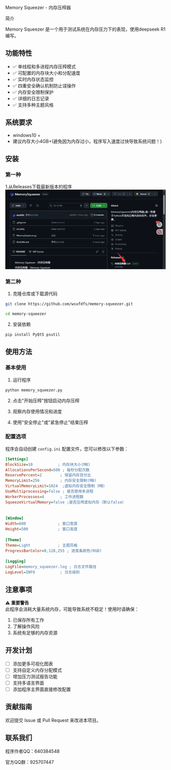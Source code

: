 Memory Squeezer - 内存压榨器

 简介

Memory Squeezer 是一个用于测试系统在内存压力下的表现，使用deepseek R1编写。

## 功能特性

- ✅ 单线程和多进程内存压榨模式
- ✅ 可配置的内存块大小和分配速度
- ✅ 实时内存状态监控
- ✅ 四重安全确认机制防止误操作
- ✅ 内存安全限制保护
- ✅ 详细的日志记录
- ✅ 支持多种主题风格

## 系统要求

- windows10 +
- 建议内存大小4GB+(避免因为内存过小，程序写入速度过快导致系统问题！)

## 安装

### 第一种
1.从Releases下载最新版本的程序
![替代文字](9b5f71d8-b98f-413a-8157-ab6cadb9ec49.png)
### 第二种
1. 克隆仓库或下载源代码
```bash
git clone https://github.com/wsufdfs/memory-squeezer.git
```

```bash
cd memory-squeezer
```
2. 安装依赖
```bash
pip install PyQt5 psutil
```

## 使用方法

### 基本使用

1. 运行程序
```bash
python memory_squeezer.py
```

2. 点击"开始压榨"按钮启动内存压榨

3. 观察内存使用情况和进度

4. 使用"安全停止"或"紧急停止"结束压榨

### 配置选项

程序会自动创建 `config.ini` 配置文件，您可以修改以下参数：

```ini
[Settings]
BlockSize=10           ; 内存块大小(MB)
AllocationsPerSecond=500 ; 每秒分配次数
ReservePercent=2        ; 保留内存百分比
MemoryLimit=256         ; 内存安全限制(MB)
VirtualMemoryLimit=1024  ;虚拟内存安全限制（MB）
UseMultiprocessing=false ; 是否使用多进程
WorkerProcesses=4       ; 工作进程数
SqueezeVirtualMemory=false ;是否压榨虚拟内存（默认false）


[Window]
Width=600              ; 窗口宽度
Height=500             ; 窗口高度

[Theme]
Theme=Light            ; 主题风格
ProgressBarColor=0,128,255 ; 进度条颜色(RGB)

[Logging]
LogFile=memory_squeezer.log ; 日志文件路径
LogLevel=INFO           ; 日志级别
```

## 注意事项

⚠️ **重要警告**  
此程序会消耗大量系统内存，可能导致系统不稳定！使用时请确保：

1. 已保存所有工作
2. 了解操作风险
3. 系统有足够的内存资源

## 开发计划

- [ ] 添加更多可视化图表
- [ ] 支持自定义内存分配模式
- [ ] 增加压力测试报告功能
- [ ] 支持多语言界面
- [ ] 添加程序主界面直接修改配置

## 贡献指南

欢迎提交 Issue 或 Pull Request 来改进本项目。

## 联系我们

程序作者QQ：640384548

官方QQ群：925707447